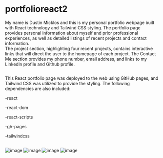 # portfolioreact2
My name is Dustin Micklos and this is my personal portfolio webpage built with React technology and Tailwind CSS styling. 
The portfolio page provides personal information about myself and prior professional experiences, as well as detailed listings of recent projects and contact information.  
The project section, highlighting four recent projects, contains interactive links that will direct the user to the homepage of each project.
The Contact Me section provides my phone number, email address, and links to my LinkedIn profile and Github profile.

##
This React portfolio page was deployed to the web using GitHub pages, and Tailwind CSS was utilized to provide the styling.
The following dependencies are also included:

-react

-react-dom

-react-scripts

-gh-pages

-tailwindcss

##
![image](https://user-images.githubusercontent.com/75334749/127052124-73f27c25-b073-42d0-9324-cee460edb007.png)
![image](https://user-images.githubusercontent.com/75334749/127052486-f36aee26-3c42-4378-b31e-38bde720dd72.png)
![image](https://user-images.githubusercontent.com/75334749/127052714-c2924c88-ee54-4c00-9ac7-82943373c2c8.png)
![image](https://user-images.githubusercontent.com/75334749/127052875-0a2a8c00-2b21-4ebd-9b24-4d201d5628bc.png)
